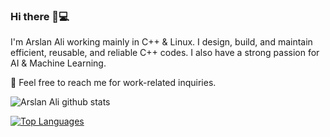 ### Hi there 👋💻

I'm Arslan Ali working mainly in C++ & Linux. I design, build, and maintain efficient, reusable, and reliable C++ codes. I also have a strong passion for AI & Machine Learning. 

💬 Feel free to reach me for work-related inquiries.


![Arslan Ali github stats](https://github-readme-stats.vercel.app/api?username=marslanali&show_icons=true)

[![Top Languages](https://github-readme-stats.vercel.app/api/top-langs/?username=marslanali)](https://github.com/marslanali/github-readme-stats)


<!--
<img src="https://media.giphy.com/media/WUlplcMpOCEmTGBtBW/giphy.gif" width="50">

**Marslanali/marslanali** is a ✨ _special_ ✨ repository because its `README.md` (this file) appears on your GitHub profile.

Here are some ideas to get you started:

- 🔭 I’m currently working on C++ ...
- 🌱 I’m currently learning ...
- 👯 I’m looking to collaborate on ...
- 🤔 I’m looking for help with ...

- 📫 How to reach me: ...
- 😄 Pronouns: ...
- ⚡ Fun fact: ...
-->
